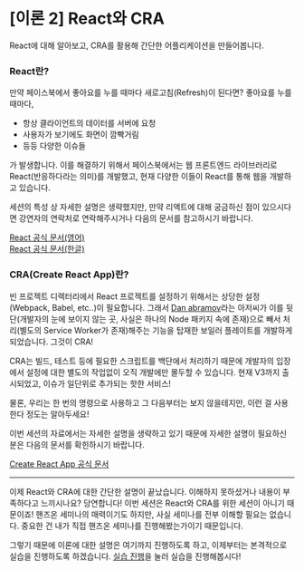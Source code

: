 # [이론 2] React와 CRA

React에 대해 알아보고, CRA를 활용해 간단한 어플리케이션을 만들어봅니다.

### React란?

만약 페이스북에서 좋아요를 누를 때마다 새로고침(Refresh)이 된다면? 좋아요를 누를 때마다,

- 항상 클라이언트의 데이터를 서버에 요청
- 사용자가 보기에도 화면이 깜빡거림
- 등등 다양한 이슈들

가 발생합니다. 이를 해결하기 위해서 페이스북에서는 웹 프론트엔드 라이브러리로 React(반응하다라는 의미)를 개발했고, 현재 다양한 이들이 React를 통해 웹을 개발하고 있습니다.

세션의 특성 상 자세한 설명은 생략했지만, 만약 리액트에 대해 궁금하신 점이 있으시다면 강연자의 연락처로 연락해주시거나 다음의 문서를 참고하시기 바랍니다.

[React 공식 문서(영어)](https://reactjs.org/)  
[React 공식 문서(한글)](https://ko.reactjs.org/)

### CRA(Create React App)란?

빈 프로젝트 디렉터리에서 React 프로젝트를 설정하기 위해서는 상당한 설정(Webpack, Babel, etc..)이 필요합니다. 그래서 [Dan abramov](https://github.com/gaearon)라는 아저씨가 이를 뒷단(개발자의 눈에 보이지 않는 곳, 사실은 하나의 Node 패키지 속에 존재)으로 빼서 처리(별도의 Service Worker가 존재)해주는 기능을 탑재한 보일러 플레이트를 개발하게 되었습니다. 그것이 CRA!

CRA는 빌드, 테스트 등에 필요한 스크립트를 백단에서 처리하기 때문에 개발자의 입장에서 설정에 대한 별도의 작업없이 오직 개발에만 몰두할 수 있습니다. 현재 V3까지 출시되었고, 이슈가 일단위로 추가되는 핫한 서비스!

물론, 우리는 한 번의 명령으로 사용하고 그 다음부터는 보지 않을테지만, 이런 걸 사용한다 정도는 알아두세요!

이번 세션의 자료에서는 자세한 설명을 생략하고 있기 때문에 자세한 설명이 필요하신 분은 다음의 문서를 확힌하시기 바랍니다.

[Create React App 공식 문서](https://facebook.github.io/create-react-app/)

---

이제 React와 CRA에 대한 간단한 설명이 끝났습니다. 이해하지 못하셨거나 내용이 부족하다고 느끼시나요? 당연합니다! 이번 세션은 React와 CRA를 위한 세션이 아니기 때문이죠! 핸즈온 세미나의 매력이기도 하지만, 사실 세미나를 전부 이해할 필요는 없습니다. 중요한 건 내가 직접 핸즈온 세미나를 진행해봤는가이기 때문입니다.

그렇기 때문에 이론에 대한 설명은 여기까지 진행하도록 하고, 이제부터는 본격적으로 실습을 진행하도록 하겠습니다. [실습 진행](../handsOn1)을 눌러 실습을 진행해봅시다!
